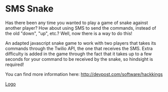 # SMS Snake
Has there been any time you wanted to play a game of snake against another player? How about using SMS to send the commands, instead of the old "down", "up", etc.? Well, now there is a way to do this! 

An adapted javascript snake game to work with two players that takes its commands through the Twilio API, the one that receives the SMS. Extra difficulty is added in the game through the fact that it takes up to a few seconds for your command to be received by the snake, so hindsight is required!


You can find more information here: http://devpost.com/software/hackkings

[Logo](/logo.png)
